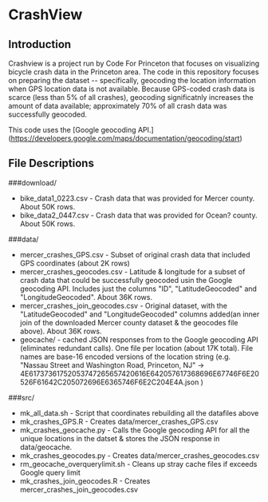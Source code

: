 
# CrashView

## Introduction
Crashview is a project run by Code For Princeton that focuses on visualizing bicycle crash data in the Princeton area.  The code in this repository focuses on preparing the dataset -- specifically, geocoding the location information when GPS location data is not available. Because GPS-coded crash data is scarce (less than 5% of all crashes), geocoding significatnly increases the amount of data available; approximately 70% of all crash data was successfully geocoded.

This code uses the [Google geocoding API.] (https://developers.google.com/maps/documentation/geocoding/start)

## File Descriptions

###download/
* bike_data1_0223.csv - Crash data that was provided for Mercer county. About 50K rows. 
* bike_data2_0447.csv - Crash data that was provided for Ocean? county. About 50K rows. 

###data/
* mercer_crashes_GPS.csv - Subset of original crash data that included GPS coordinates (about 2K rows)
* mercer_crashes_geocodes.csv - Latitude & longitude for a subset of crash data that could be successfully geocoded usin the Google geocoding API. Includes just the columns "ID", "LatitudeGeocoded" and "LongitudeGeocoded". About 36K rows. 
* mercer_crashes_join_geocodes.csv - Original dataset, with the "LatitudeGeocoded" and "LongitudeGeocoded" columns added(an inner join of the downloaded Mercer county dataset & the geocodes file above). About 36K rows.
* geocache/ - cached JSON responses from to the Google geocoding API (eliminates redundant calls). One file per location (about 17K total). File names are base-16 encoded versions of the location string (e.g. "Nassau Street and Washington Road, Princeton, NJ" -> 4E61737361752053747265657420616E642057617368696E67746F6E20526F61642C205072696E6365746F6E2C204E4A.json )

###src/
* mk_all_data.sh - Script that coordinates rebuilding all the datafiles above 
* mk_crashes_GPS.R - Creates data/mercer_crashes_GPS.csv
* mk_crashes_geocache.py - Calls the Google geocoding API for all the unique locations in the datset & stores the JSON response in data/geocache. 
* mk_crashes_geocodes.py - Creates data/mercer_crashes_geocodes.csv
* rm_geocache_overquerylimit.sh - Cleans up stray cache files if exceeds Google query limit 
* mk_crashes_join_geocodes.R - Creates mercer_crashes_join_geocodes.csv

